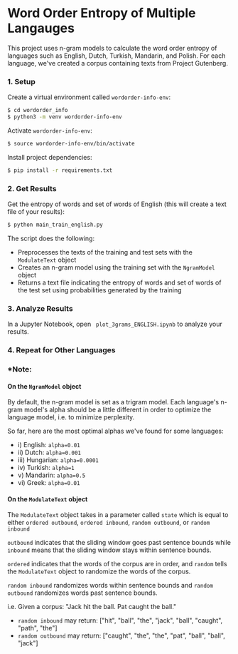 # Word Order Entropy of Multiple Langauges
 
This project uses n-gram models to calculate the word order entropy of languages such as English, Dutch, Turkish, Mandarin, and Polish. For each language, we've created a corpus containing texts from Project Gutenberg.

### 1. Setup

Create a virtual environment called ```wordorder-info-env```:
```sh
$ cd wordorder_info
$ python3 -m venv wordorder-info-env
```
Activate ```wordorder-info-env```:
```sh
$ source wordorder-info-env/bin/activate
```
Install project dependencies:	
```sh
$ pip install -r requirements.txt
```

### 2. Get Results

Get the entropy of words and set of words of English (this will create a text file of your results):
```sh
$ python main_train_english.py
```
The script does the following:
 - Preprocesses the texts of the training and test sets with the ```ModulateText``` object
 - Creates an n-gram model using the training set with the ```NgramModel``` object
 - Returns a text file indicating the entropy of words and set of words of the test set using probabilities generated by the training 

### 3. Analyze Results

In a Jupyter Notebook, open ``` plot_3grams_ENGLISH.ipynb```  to analyze your results.

### 4. Repeat for Other Languages

### *Note: 
#### On the ```NgramModel``` object

By default, the n-gram model is set as a trigram model. Each language's n-gram model's alpha should be a little different in order to optimize the language model, i.e. to minimize perplexity.

So far, here are the most optimal alphas we've found for some languages:
* i) English: ```alpha=0.01```
* ii) Dutch: ```alpha=0.001```
* iii) Hungarian: ```alpha=0.0001```
* iv) Turkish: ```alpha=1```
* v) Mandarin: ```alpha=0.5```
* vi) Greek: ```alpha=0.01```

#### On the ```ModulateText``` object
The ```ModulateText``` object takes in a parameter called ```state``` which is equal to either ```ordered outbound```, ```ordered inbound```, ```random outbound```, or ```random inbound``` 

```outbound``` indicates that the sliding window goes past sentence bounds while ```inbound``` means that the sliding window stays within sentence bounds.

```ordered``` indicates that the words of the corpus are in order, and ```random``` tells the ```ModulateText``` object to randomize the words of the corpus. 

```random inbound``` randomizes words within sentence bounds and ```random outbound``` randomizes words past sentence bounds.

i.e. Given a corpus: "Jack hit the ball. Pat caught the ball."
- ```random inbound``` may return: ["hit", "ball", "the", "jack", "ball", "caught", "path", "the"]
- ```random outbound``` may return: ["caught", "the", "the", "pat", "ball", "ball", "jack"]

